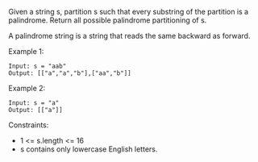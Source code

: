Given a string s, partition s such that every substring of the partition is a palindrome. Return all possible palindrome partitioning of s.

A palindrome string is a string that reads the same backward as forward.

 

Example 1:

```
Input: s = "aab"
Output: [["a","a","b"],["aa","b"]]
```

Example 2:

```
Input: s = "a"
Output: [["a"]]
```

Constraints:

 - 1 <= s.length <= 16
 - s contains only lowercase English letters.